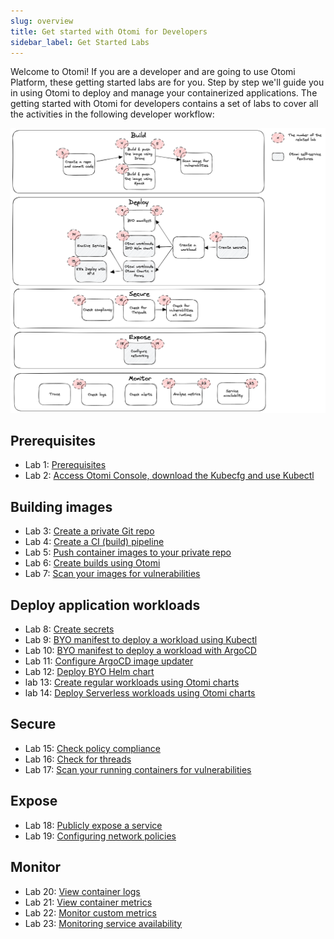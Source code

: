 ```yaml
---
slug: overview
title: Get started with Otomi for Developers
sidebar_label: Get Started Labs
---
```


Welcome to Otomi! If you are a developer and are going to use Otomi Platform, these getting started labs are for you. Step by step we'll guide you in using Otomi to deploy and manage your containerized applications. The getting started with Otomi for developers contains a set of labs to cover all the activities in the following developer workflow:

![dev-workflow](../../img/dev-workflow.png)

## Prerequisites

- Lab 1: [Prerequisites](lab-1)
- Lab 2: [Access Otomi Console, download the Kubecfg and use Kubectl](lab-2)

## Building images

- Lab 3: [Create a private Git repo](lab-3)
- Lab 4: [Create a CI (build) pipeline](lab-4)
- Lab 5: [Push container images to your private repo](lab-5)
- Lab 6: [Create builds using Otomi](lab-6)
- Lab 7: [Scan your images for vulnerabilities](lab-7)

## Deploy application workloads

- Lab 8: [Create secrets](lab-8)
- Lab 9: [BYO manifest to deploy a workload using Kubectl](lab-9)
- Lab 10: [BYO manifest to deploy a workload with ArgoCD](lab-10)
- Lab 11: [Configure ArgoCD image updater](lab-11)
- Lab 12: [Deploy BYO Helm chart](lab-12)
- lab 13: [Create regular workloads using Otomi charts](lab-13)
- lab 14: [Deploy Serverless workloads using Otomi charts](lab-14)

## Secure

- Lab 15: [Check policy compliance](lab-15)
- Lab 16: [Check for threads](lab-16)
- Lab 17: [Scan your running containers for vulnerabilities](lab-17)

## Expose

- Lab 18: [Publicly expose a service](lab-18)
- Lab 19: [Configuring network policies](lab-19)

## Monitor

- Lab 20: [View container logs](lab-20)
- Lab 21: [View container metrics](lab-21)
- Lab 22: [Monitor custom metrics](lab-22)
- Lab 23: [Monitoring service availability](lab-23)
